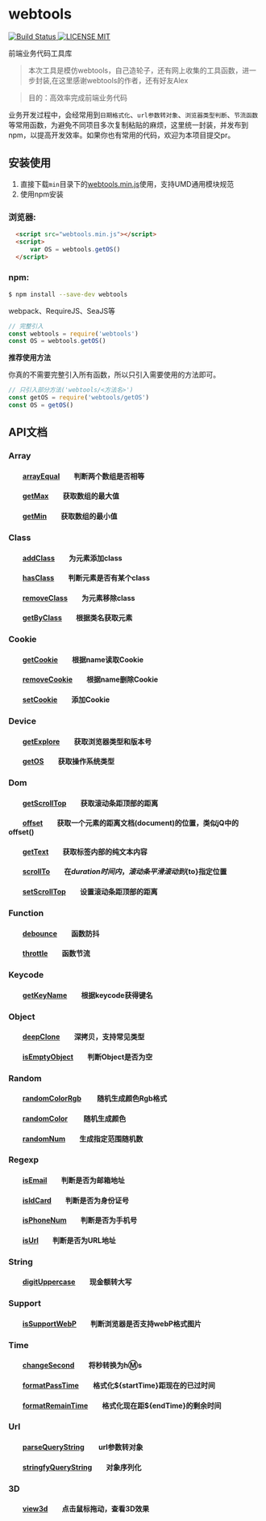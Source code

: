 # webtools

[![Build Status](https://travis-ci.org/Time-coding/webtools.svg?branch=master) ![LICENSE MIT](https://img.shields.io/npm/l/express.svg)](https://www.npmjs.com/package/webtools) 

 
前端业务代码工具库  

> 本次工具是模仿webtools，自己造轮子，还有网上收集的工具函数，进一步封装,在这里感谢webtools的作者，还有好友Alex

> 目的：高效率完成前端业务代码

业务开发过程中，会经常用到`日期格式化`、`url参数转对象`、`浏览器类型判断`、`节流函数`等常用函数，为避免不同项目多次复制粘贴的麻烦，这里统一封装，并发布到npm，以提高开发效率。如果你也有常用的代码，欢迎为本项目提交pr。

## 安装使用

1. 直接下载`min`目录下的[webtools.min.js](https://github.com/Time-coding/webtools/blob/master/min/webtools.min.js)使用，支持UMD通用模块规范  
2. 使用npm安装

### 浏览器:
``` html
  <script src="webtools.min.js"></script>
  <script>
      var OS = webtools.getOS()
  </script>
```

### npm:
``` bash
$ npm install --save-dev webtools
```

webpack、RequireJS、SeaJS等

``` javascript
// 完整引入
const webtools = require('webtools')
const OS = webtools.getOS()
```

**推荐使用方法**  

你真的不需要完整引入所有函数，所以只引入需要使用的方法即可。
``` javascript
// 只引入部分方法('webtools/<方法名>')
const getOS = require('webtools/getOS')
const OS = getOS()
```
## API文档

### Array  
#### &emsp;&emsp;[arrayEqual][arrayEqual]&emsp;&emsp;判断两个数组是否相等 
#### &emsp;&emsp;[getMax][getMax]&emsp;&emsp;获取数组的最大值 
#### &emsp;&emsp;[getMin][getMin]&emsp;&emsp;获取数组的最小值 

### Class
#### &emsp;&emsp;[addClass][addClass]&emsp;&emsp;为元素添加class  
#### &emsp;&emsp;[hasClass][hasClass]&emsp;&emsp;判断元素是否有某个class  
#### &emsp;&emsp;[removeClass][removeClass]&emsp;&emsp;为元素移除class  
#### &emsp;&emsp;[getByClass][getByClass]&emsp;&emsp;根据类名获取元素  


### Cookie 
#### &emsp;&emsp;[getCookie][getCookie]&emsp;&emsp;根据name读取Cookie  
#### &emsp;&emsp;[removeCookie][removeCookie]&emsp;&emsp;根据name删除Cookie
#### &emsp;&emsp;[setCookie][setCookie]&emsp;&emsp;添加Cookie 

### Device  
#### &emsp;&emsp;[getExplore][getExplore]&emsp;&emsp;获取浏览器类型和版本号  
#### &emsp;&emsp;[getOS][getOS]&emsp;&emsp;获取操作系统类型

### Dom  
#### &emsp;&emsp;[getScrollTop][getScrollTop]&emsp;&emsp;获取滚动条距顶部的距离
#### &emsp;&emsp;[offset][offset]&emsp;&emsp;获取一个元素的距离文档(document)的位置，类似jQ中的offset()
#### &emsp;&emsp;[getText][getText]&emsp;&emsp;获取标签内部的纯文本内容
#### &emsp;&emsp;[scrollTo][scrollTo]&emsp;&emsp;在${duration}时间内，滚动条平滑滚动到${to}指定位置
#### &emsp;&emsp;[setScrollTop][setScrollTop]&emsp;&emsp;设置滚动条距顶部的距离

### Function  
#### &emsp;&emsp;[debounce][debounce]&emsp;&emsp;函数防抖   
#### &emsp;&emsp;[throttle][throttle]&emsp;&emsp;函数节流   

### Keycode  
#### &emsp;&emsp;[getKeyName][getKeyName]&emsp;&emsp;根据keycode获得键名 

### Object  
#### &emsp;&emsp;[deepClone][deepClone]&emsp;&emsp;深拷贝，支持常见类型
#### &emsp;&emsp;[isEmptyObject][isEmptyObject]&emsp;&emsp;判断Object是否为空

### Random  
#### &emsp;&emsp;[randomColorRgb][randomColorRgb] &emsp;&emsp;随机生成颜色Rgb格式
#### &emsp;&emsp;[randomColor][randomColor] &emsp;&emsp;随机生成颜色
#### &emsp;&emsp;[randomNum][randomNum]&emsp;&emsp;生成指定范围随机数 

### Regexp  
#### &emsp;&emsp;[isEmail][isEmail]&emsp;&emsp;判断是否为邮箱地址 
#### &emsp;&emsp;[isIdCard][isIdCard]&emsp;&emsp;判断是否为身份证号
#### &emsp;&emsp;[isPhoneNum][isPhoneNum]&emsp;&emsp;判断是否为手机号  
#### &emsp;&emsp;[isUrl][isUrl]&emsp;&emsp;判断是否为URL地址

### String  
#### &emsp;&emsp;[digitUppercase][digitUppercase]&emsp;&emsp;现金额转大写

### Support  
#### &emsp;&emsp;[isSupportWebP][isSupportWebP]&emsp;&emsp;判断浏览器是否支持webP格式图片
#### 

### Time  
#### &emsp;&emsp;[changeSecond][changeSecond]&emsp;&emsp;将秒转换为h:m:s
#### &emsp;&emsp;[formatPassTime][formatPassTime]&emsp;&emsp;格式化${startTime}距现在的已过时间
#### &emsp;&emsp;[formatRemainTime][formatRemainTime]&emsp;&emsp;格式化现在距${endTime}的剩余时间

### Url
#### &emsp;&emsp;[parseQueryString][parseQueryString]&emsp;&emsp;url参数转对象
#### &emsp;&emsp;[stringfyQueryString][stringfyQueryString]&emsp;&emsp;对象序列化

### 3D
#### &emsp;&emsp;[view3d][view3d]&emsp;&emsp;点击鼠标拖动，查看3D效果

[arrayEqual]:https://github.com/Time-coding/webtools/blob/master/arrayEqual.js
[getMax]:https://github.com/Time-coding/webtools/blob/master/getMax.js
[getMin]:https://github.com/Time-coding/webtools/blob/master/getMin.js

[addClass]:https://github.com/Time-coding/webtools/blob/master/addClass.js
[hasClass]:https://github.com/Time-coding/webtools/blob/master/hasClass.js
[removeClass]:https://github.com/Time-coding/webtools/blob/master/removeClass.js
[getByClass]:https://github.com/Time-coding/webtools/blob/master/getByClass.js

[getCookie]:https://github.com/Time-coding/webtools/blob/master/src/cookie/getCookie.js
[removeCookie]:https://github.com/Time-coding/webtools/blob/master/src/cookie/removeCookie.js
[setCookie]:https://github.com/Time-coding/webtools/blob/master/src/cookie/setCookie.js
[setCookieDay]:https://github.com/Time-coding/webtools/blob/master/src/cookie/setCookieDay.js

[getExplore]:https://github.com/Time-coding/webtools/blob/master/src/device/getExplore.js
[getOS]:https://github.com/Time-coding/webtools/blob/master/src/device/getOS.js

[getScrollTop]:https://github.com/Time-coding/webtools/blob/master/src/dom/getScrollTop.js
[offset]:https://github.com/Time-coding/webtools/blob/master/src/dom/offset.js
[getText]:https://github.com/Time-coding/webtools/blob/master/src/dom/getText.js
[scrollTo]:https://github.com/Time-coding/webtools/blob/master/src/dom/scrollTo.js
[setScrollTop]:https://github.com/Time-coding/webtools/blob/master/src/dom/setScrollTop.js

[debounce]:https://github.com/Time-coding/webtools/blob/master/src/function/debounce.js
[throttle]:https://github.com/Time-coding/webtools/blob/master/src/function/throttle.js

[getKeyName]:https://github.com/Time-coding/webtools/blob/master/src/keycode/getKeyName.js

[deepClone]:https://github.com/Time-coding/webtools/blob/master/src/object/deepClone.js
[isEmptyObject]:https://github.com/Time-coding/webtools/blob/master/src/object/isEmptyObject.js

[randomColor]:https://github.com/Time-coding/webtools/blob/master/src/random/randomColor.js
[randomColorRgb]:https://github.com/Time-coding/webtools/blob/master/src/random/randomColor.js
[randomNum]:https://github.com/Time-coding/webtools/blob/master/src/random/randomNum.js

[isEmail]:https://github.com/Time-coding/webtools/blob/master/src/regexp/isEmail.js
[isIdCard]:https://github.com/Time-coding/webtools/blob/master/src/regexp/isIdCard.js
[isPhoneNum]:https://github.com/Time-coding/webtools/blob/master/src/regexp/isPhoneNum.js
[isUrl]:https://github.com/Time-coding/webtools/blob/master/src/regexp/isUrl.js

[digitUppercase]:https://github.com/Time-coding/webtools/blob/master/src/string/digitUppercase.js

[isSupportWebP]:https://github.com/Time-coding/webtools/blob/master/src/support/isSupportWebP.js

[changeSecond]:https://github.com/Time-coding/webtools/blob/master/src/time/changeSecond.js
[formatPassTime]:https://github.com/Time-coding/webtools/blob/master/src/time/formatPassTime.js
[formatRemainTime]:https://github.com/Time-coding/webtools/blob/master/src/time/formatRemainTime.js

[parseQueryString]:https://github.com/Time-coding/webtools/blob/master/src/url/parseQueryString.js
[stringfyQueryString]:https://github.com/Time-coding/webtools/blob/master/src/url/stringfyQueryString.js
[view3d]:https://github.com/Time-coding/webtools/blob/master/src/3d/view3d.js